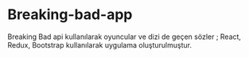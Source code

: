 # Breaking-bad-app
Breaking Bad api kullanılarak oyuncular ve dizi de geçen sözler ; React, Redux, Bootstrap kullanılarak uygulama oluşturulmuştur.
